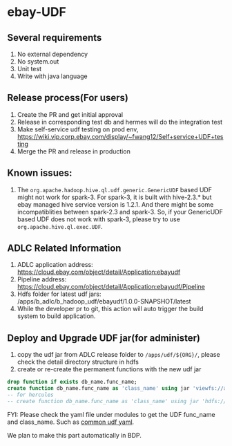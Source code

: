 # ebay-UDF

## Several requirements

1. No external dependency 
2. No system.out
3. Unit test
4. Write with java language

## Release process(For users)

1. Create the PR and get initial approval
2. Release in corresponding test db and hermes will do the integration test
3. Make self-service udf testing on prod env, https://wiki.vip.corp.ebay.com/display/~fwang12/Self+service+UDF+testing
4. Merge the PR and release in production

## Known issues:

1. The `org.apache.hadoop.hive.ql.udf.generic.GenericUDF` based UDF might not work for spark-3.
For spark-3, it is built with hive-2.3.* but ebay managed hive service version is 1.2.1.
And there might be some incompatiblities between spark-2.3 and spark-3.
So, if your GenericUDF based UDF does not work with spark-3, please try to use `org.apache.hive.ql.exec.UDF`.

## ADLC Related Information

1. ADLC application address: https://cloud.ebay.com/object/detail/Application:ebayudf
2. Pipeline address: https://cloud.ebay.com/object/detail/Application:ebayudf/Pipeline
3. Hdfs folder for latest udf jars: /apps/b_adlc/b_hadoop_udf/ebayudf/1.0.0-SNAPSHOT/latest
4. While the developer pr to git, this action will auto trigger the build system to build application.

## Deploy and Upgrade UDF jar(for administer)

1. copy the udf jar from ADLC release folder to `/apps/udf/${ORG}/`, please check the detail directory structure in hdfs
2. create or re-create the permanent functions with the new udf jar
```sql
drop function if exists db_name.func_name;
create function db_name.func_name as 'class_name' using jar 'viewfs://apollo-rno/apps/udf/path/to/udf.jar';
-- for hercules
-- create function db_name.func_name as 'class_name' using jar 'hdfs://hercules/apps/udf/path/to/udf.jar';
```

FYI:
Please check the yaml file under modules to get the UDF func_name and class_name. Such as [common udf yaml](./common-udf/common.yaml).

We plan to make this part automatically in BDP.
